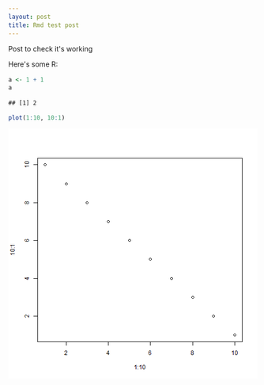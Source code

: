 ```yaml
---
layout: post
title: Rmd test post
---
```



Post to check it's working

Here's some R:


```r
a <- 1 + 1
a
```

```
## [1] 2
```

```r
plot(1:10, 10:1)
```

![plot of chunk someR](../figure/someR-1.png) 
